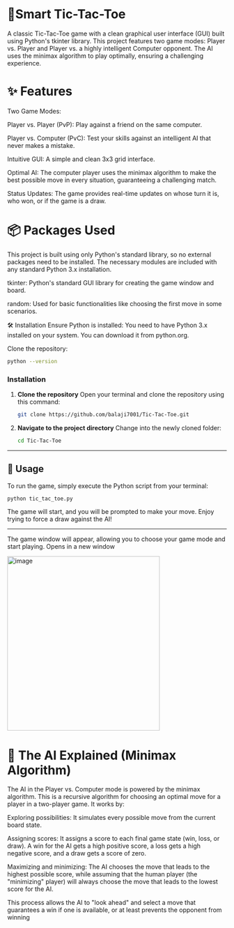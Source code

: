 # 🤖Smart Tic-Tac-Toe


A classic Tic-Tac-Toe game with a clean graphical user interface (GUI) built using Python's tkinter library. This project features two game modes: Player vs. Player and Player vs. a highly intelligent Computer opponent. The AI uses the minimax algorithm to play optimally, ensuring a challenging experience.

# ✨ Features

Two Game Modes:

Player vs. Player (PvP): Play against a friend on the same computer.

Player vs. Computer (PvC): Test your skills against an intelligent AI that never makes a mistake.

Intuitive GUI: A simple and clean 3x3 grid interface.

Optimal AI: The computer player uses the minimax algorithm to make the best possible move in every situation, guaranteeing a challenging match.

Status Updates: The game provides real-time updates on whose turn it is, who won, or if the game is a draw.

# 📦 Packages Used
This project is built using only Python's standard library, so no external packages need to be installed. The necessary modules are included with any standard Python 3.x installation.

tkinter: Python's standard GUI library for creating the game window and board.

random: Used for basic functionalities like choosing the first move in some scenarios.

🛠️ Installation
Ensure Python is installed: You need to have Python 3.x installed on your system. You can download it from python.org.

Clone the repository:

```bash
python --version
```

### Installation

1.  **Clone the repository**
    Open your terminal and clone the repository using this command:
    ```bash
    git clone https://github.com/balaji7001/Tic-Tac-Toe.git
    ```

2.  **Navigate to the project directory**
    Change into the newly cloned folder:
    ```bash
    cd Tic-Tac-Toe
    ```

---

## 🚀 Usage

To run the game, simply execute the Python script from your terminal:

```bash
python tic_tac_toe.py
```

The game will start, and you will be prompted to make your move. Enjoy trying to force a draw against the AI!

---
The game window will appear, allowing you to choose your game mode and start playing.
Opens in a new window


<img width="350" height="400" alt="image" src="https://github.com/user-attachments/assets/eeab1cd2-cfc7-4386-a1bd-4963ba99a49e" />



# 🧠 The AI Explained (Minimax Algorithm)


The AI in the Player vs. Computer mode is powered by the minimax algorithm. This is a recursive algorithm for choosing an optimal move for a player in a two-player game. It works by:

Exploring possibilities: It simulates every possible move from the current board state.

Assigning scores: It assigns a score to each final game state (win, loss, or draw). A win for the AI gets a high positive score, a loss gets a high negative score, and a draw gets a score of zero.

Maximizing and minimizing: The AI chooses the move that leads to the highest possible score, while assuming that the human player (the "minimizing" player) will always choose the move that leads to the lowest score for the AI.

This process allows the AI to "look ahead" and select a move that guarantees a win if one is available, or at least prevents the opponent from winning
